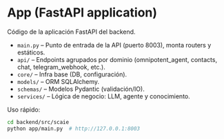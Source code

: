 # App (FastAPI application)

Código de la aplicación FastAPI del backend.

- `main.py` – Punto de entrada de la API (puerto 8003), monta routers y estáticos.
- `api/` – Endpoints agrupados por dominio (omnipotent_agent, contacts, chat, telegram_webhook, etc.).
- `core/` – Infra base (DB, configuración).
- `models/` – ORM SQLAlchemy.
- `schemas/` – Modelos Pydantic (validación/IO).
- `services/` – Lógica de negocio: LLM, agente y conocimiento.

Uso rápido:
```bash
cd backend/src/scaie
python app/main.py  # http://127.0.0.1:8003
```

